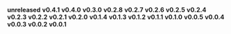 **unreleased**
**v0.4.1**
**v0.4.0**
**v0.3.0**
**v0.2.8**
**v0.2.7**
**v0.2.6**
**v0.2.5**
**v0.2.4**
**v0.2.3**
**v0.2.2**
**v0.2.1**
**v0.2.0**
**v0.1.4**
**v0.1.3**
**v0.1.2**
**v0.1.1**
**v0.1.0**
**v0.0.5**
**v0.0.4**
**v0.0.3**
**v0.0.2**
**v0.0.1**
